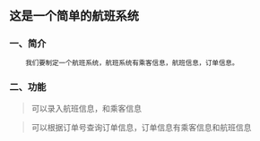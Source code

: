 ## 这是一个简单的航班系统
### 一、简介
``` java
    我们要制定一个航班系统，航班系统有乘客信息，航班信息，订单信息。

```
### 二、功能
> 可以录入航班信息，和乘客信息

> 可以根据订单号查询订单信息，订单信息有乘客信息和航班信息
>  
